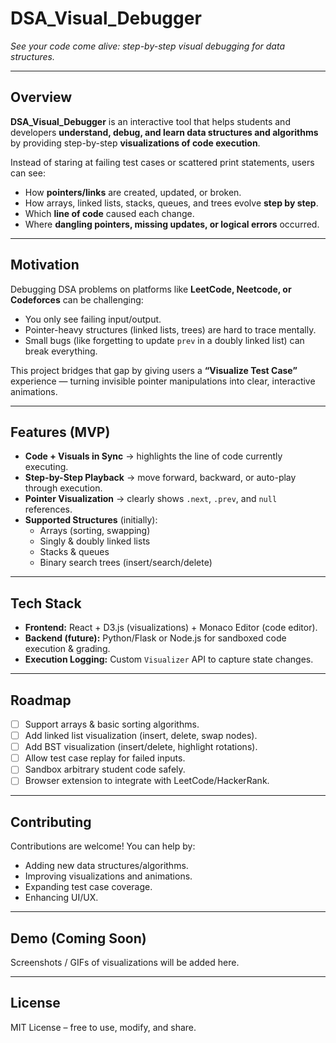 # DSA_Visual_Debugger  
*See your code come alive: step-by-step visual debugging for data structures.*

---

## Overview  
**DSA_Visual_Debugger** is an interactive tool that helps students and developers **understand, debug, and learn data structures and algorithms** by providing step-by-step **visualizations of code execution**.  

Instead of staring at failing test cases or scattered print statements, users can see:  
- How **pointers/links** are created, updated, or broken.  
- How arrays, linked lists, stacks, queues, and trees evolve **step by step**.  
- Which **line of code** caused each change.  
- Where **dangling pointers, missing updates, or logical errors** occurred.  

---

## Motivation  
Debugging DSA problems on platforms like **LeetCode, Neetcode, or Codeforces** can be challenging:  
- You only see failing input/output.  
- Pointer-heavy structures (linked lists, trees) are hard to trace mentally.  
- Small bugs (like forgetting to update `prev` in a doubly linked list) can break everything.  

This project bridges that gap by giving users a **“Visualize Test Case”** experience — turning invisible pointer manipulations into clear, interactive animations.  

---

## Features (MVP)  
- **Code + Visuals in Sync** → highlights the line of code currently executing.  
- **Step-by-Step Playback** → move forward, backward, or auto-play through execution.  
- **Pointer Visualization** → clearly shows `.next`, `.prev`, and `null` references.  
- **Supported Structures** (initially):  
  - Arrays (sorting, swapping)  
  - Singly & doubly linked lists  
  - Stacks & queues  
  - Binary search trees (insert/search/delete)  

---

## Tech Stack  
- **Frontend:** React + D3.js (visualizations) + Monaco Editor (code editor).  
- **Backend (future):** Python/Flask or Node.js for sandboxed code execution & grading.  
- **Execution Logging:** Custom `Visualizer` API to capture state changes.  

---

## Roadmap  
- [ ] Support arrays & basic sorting algorithms.  
- [ ] Add linked list visualization (insert, delete, swap nodes).  
- [ ] Add BST visualization (insert/delete, highlight rotations).  
- [ ] Allow test case replay for failed inputs.  
- [ ] Sandbox arbitrary student code safely.  
- [ ] Browser extension to integrate with LeetCode/HackerRank.  

---

## Contributing  
Contributions are welcome! You can help by:  
- Adding new data structures/algorithms.  
- Improving visualizations and animations.  
- Expanding test case coverage.  
- Enhancing UI/UX.  

---

## Demo (Coming Soon)  
Screenshots / GIFs of visualizations will be added here.  

---

## License  
MIT License – free to use, modify, and share.  
